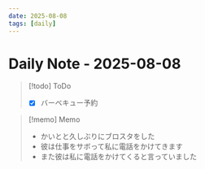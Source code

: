 ```yaml
---
date: 2025-08-08
tags: [daily]
---
```


# Daily Note - 2025-08-08

> [!todo] ToDo
> - [x] バーベキュー予約

> [!memo] Memo
> - かいとと久しぶりにブロスタをした
> - 彼は仕事をサボって私に電話をかけてきます
> - また彼は私に電話をかけてくると言っていました
